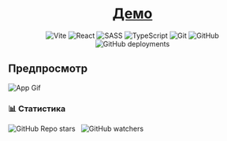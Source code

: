 <div align="center">

# [Демо](https://dibrovgleb.github.io/DibrovGleb-prof-task/)

![Vite](https://img.shields.io/badge/vite-181717?style=for-the-badge&logo=vite&logoColor=FFD62E)
![React](https://img.shields.io/badge/React-181717?style=for-the-badge&logo=react&logoColor=61DAFB)
![SASS](https://img.shields.io/badge/Sass-181717?style=for-the-badge&logo=sass&logoColor=CC6699)
![TypeScript](https://img.shields.io/badge/TypeScript-181717?style=for-the-badge&logo=typescript&logoColor=007ACC)
![Git](https://img.shields.io/badge/-Git-181717?style=for-the-badge&logo=git)
![GitHub](https://img.shields.io/badge/-GitHub-181717?style=for-the-badge&logo=github)
![GitHub deployments](https://img.shields.io/github/deployments/DibrovGleb/Vite-react-ts-ghpages-template/github-pages?style=for-the-badge&label=gh-pages+status)

</div>

## Предпросмотр

![App Gif](https://github.com/DibrovGleb/DibrovGleb-prof-task/blob/main/assets/preview.gif)


### 📊 Статистика

![GitHub Repo stars](https://img.shields.io/github/stars/DibrovGleb/DibrovGleb-prof-task)&nbsp;&nbsp; 
![GitHub watchers](https://img.shields.io/github/watchers/DibrovGleb/DibrovGleb-prof-task)&nbsp;&nbsp;